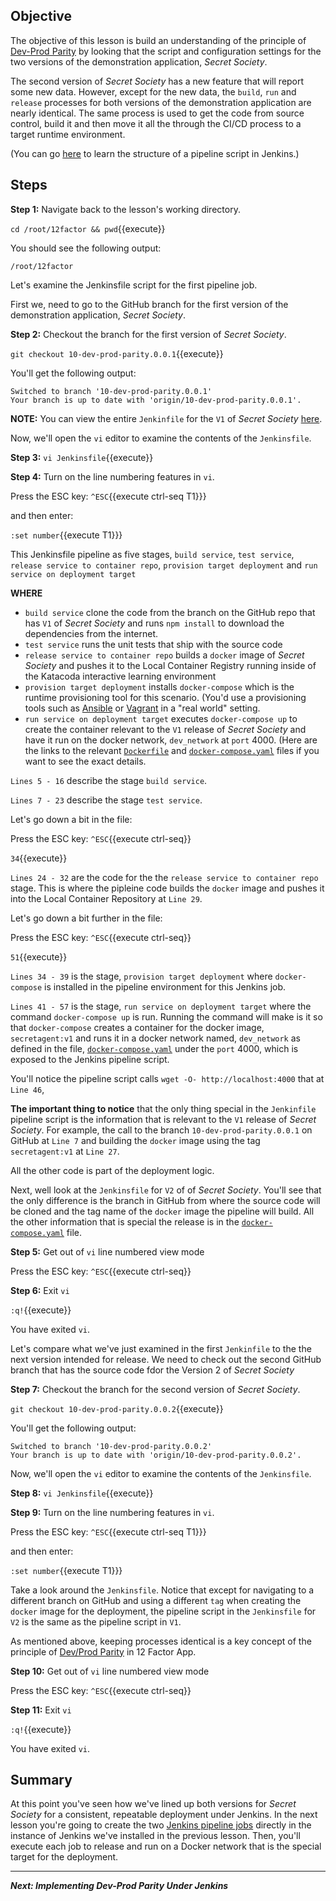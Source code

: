 ## Objective
The objective of this lesson is build an understanding of the principle of [Dev-Prod Parity](https://12factor.net/dev-prod-parity) by looking that the script and configuration settings for the two versions of the demonstration application, *Secret Society*.

The second version of *Secret Society* has a new feature that will report some new data. However, except for the new data, the `build`, `run` and `release` processes for both versions of the demonstration application are nearly identical. The same process is used to get the code from source control, build it and then move it all the through the CI/CD process to a target runtime environment.

(You can go [here](https://www.jenkins.io/doc/book/pipeline/syntax/) to learn the structure of a pipeline script in Jenkins.)

## Steps

**Step 1:** Navigate back to the lesson's working directory.

`cd /root/12factor && pwd`{{execute}}

You should see the following output:

`/root/12factor`

Let's examine the Jenkinsfile script for the first pipeline job. 

First we, need to go to the GitHub branch for the first version of the demonstration application, *Secret Society*.

**Step 2:** Checkout the branch for the first version of *Secret Society*.

`git checkout 10-dev-prod-parity.0.0.1`{{execute}}

You'll get the following output:

```
Switched to branch '10-dev-prod-parity.0.0.1'
Your branch is up to date with 'origin/10-dev-prod-parity.0.0.1'.

```

**NOTE:** You can view the entire `Jenkinfile` for the `V1` of *Secret Society* [here](https://raw.githubusercontent.com/innovationinsoftware/12factor/10-dev-prod-parity.0.0.1/docker-compose.yaml).

Now, we'll open the `vi` editor to examine the contents of the `Jenkinsfile`.

**Step 3:** `vi Jenkinsfile`{{execute}}

**Step 4:** Turn on the line numbering features in `vi`.

Press the ESC key: `^ESC`{{execute ctrl-seq T1}}}

and then enter:

`:set number`{{execute T1}}}

This Jenkinsfile pipeline as five stages, `build service`, `test service`, `release service to container repo`, `provision target deployment` and `run service on deployment target`

**WHERE**

* `build service` clone the code from the branch on the GitHub repo that has `V1` of *Secret Society* and runs `npm install` to download the dependencies from the internet.
* `test service` runs the unit tests that ship with the source code
* `release service to container repo` builds a `docker` image of *Secret Society* and pushes it to the Local Container Registry running inside of the Katacoda interactive learning environment
* `provision target deployment` installs `docker-compose` which is the runtime provisioning tool for this scenario. (You'd use a provisioning tools such as [Ansible](https://www.ansible.com/) or [Vagrant](https://www.vagrantup.com/) in a "real world" setting.
* `run service on deployment target` executes `docker-compose up` to create the container relevant to the `V1` release of *Secret Society* and have it run on the docker network, `dev_network` at `port` 4000. (Here are the links to the relevant [`Dockerfile`](https://raw.githubusercontent.com/innovationinsoftware/12factor/10-dev-prod-parity.0.0.1/app/Dockerfile) and [`docker-compose.yaml`](https://raw.githubusercontent.com/innovationinsoftware/12factor/10-dev-prod-parity.0.0.1/docker-compose.yaml) files if you want to see the exact details.

`Lines 5 - 16` describe the stage `build service`.

`Lines 7 - 23` describe the stage `test service`.

Let's go down a bit in the file:

Press the ESC key: `^ESC`{{execute ctrl-seq}}

`34`{{execute}}

`Lines 24 - 32` are the code for the the `release service to container repo` stage. This is where the pipleine code builds the `docker` image and pushes it into the Local Container Repository at `Line 29`.

Let's go down a bit further in the file:

Press the ESC key: `^ESC`{{execute ctrl-seq}}

`51`{{execute}}

`Lines 34 - 39` is the stage, `provision target deployment` where `docker-compose` is installed in the pipeline environment for this Jenkins job.

`Lines 41 - 57` is the stage, `run service on deployment target` where the command `docker-compose up` is run. Running the command will make is it so that `docker-compose` creates a container for the docker image, `secretagent:v1` and runs it in a docker network named, `dev_network` as defined in the file, [`docker-compose.yaml`](vhttps://raw.githubusercontent.com/innovationinsoftware/12factor/10-dev-prod-parity.0.0.1/docker-compose.yaml) under the `port` 4000, which is exposed to the Jenkins pipeline script.

You'll notice the pipeline script calls `wget -O- http://localhost:4000` that at `Line 46`,

**The important thing to notice** that the only thing special in the `Jenkinfile` pipeline script is the information that is relevant to the `V1` release of *Secret Society*. For example, the call to the branch `10-dev-prod-parity.0.0.1` on GitHub at `Line 7` and building the `docker` image using the tag `secretagent:v1` at `Line 27`.

All the other code is part of the deployment logic.

Next, well look at the `Jenkinsfile` for `V2` of of *Secret Society*. You'll see that the only difference is the branch in GitHub from where the source code will be cloned and the tag name of the `docker` image the pipeline will build. All the other information that is special the release is in the [`docker-compose.yaml`](https://raw.githubusercontent.com/innovationinsoftware/12factor/10-dev-prod-parity.0.0.2/docker-compose.yaml) file. 


**Step 5:** Get out of `vi` line numbered view mode

Press the ESC key: `^ESC`{{execute ctrl-seq}}

**Step 6:** Exit `vi`

`:q!`{{execute}}

You have exited `vi`.

Let's compare what we've just examined in the first `Jenkinfile` to the the next version intended for release. We need to check out the second GitHub branch that has the source code fdor the Version 2 of *Secret Society*

**Step 7:** Checkout the branch for the second version of *Secret Society*.

`git checkout 10-dev-prod-parity.0.0.2`{{execute}}

You'll get the following output:

```
Switched to branch '10-dev-prod-parity.0.0.2'
Your branch is up to date with 'origin/10-dev-prod-parity.0.0.2'.

```

Now, we'll open the `vi` editor to examine the contents of the `Jenkinsfile`.


**Step 8:** `vi Jenkinsfile`{{execute}}

**Step 9:** Turn on the line numbering features in `vi`.

Press the ESC key: `^ESC`{{execute ctrl-seq T1}}}

and then enter:

`:set number`{{execute T1}}}

Take a look around the `Jenkinsfile`. Notice that except for  navigating to  a different branch on GitHub and using a different `tag` when creating the `docker` image for the deployment, the pipeline script in the `Jenkinsfile` for `V2` is the same as the pipeline script in `V1`.

As mentioned above, keeping processes identical is a key concept of the principle of [Dev/Prod Parity](https://12factor.net/dev-prod-parity) in 12 Factor App.

**Step 10:** Get out of `vi` line numbered view mode

Press the ESC key: `^ESC`{{execute ctrl-seq}}

**Step 11:** Exit `vi`

`:q!`{{execute}}

You have exited `vi`.

## Summary

At this point you've seen how we've lined up both versions for *Secret Society* for a consistent, repeatable deployment under Jenkins. In the next lesson you're going to create the two [Jenkins pipeline jobs](https://www.jenkins.io/doc/book/pipeline) directly in the instance of Jenkins we've installed in the previous lesson. Then, you'll execute each job to release and run on a Docker network that is the special target for the deployment.

---

***Next: Implementing Dev-Prod Parity Under Jenkins***